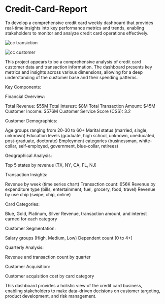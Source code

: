# Credit-Card-Report

To develop a comprehensive credit card weekly dashboard that provides real-time insights into key
performance metrics and trends, enabling stakeholders to monitor and analyze credit card operations
effectively.


![cc transiction](https://github.com/Mukesh221999/Credit-Card-Report/assets/101379182/95dec279-699d-4eb9-bdf7-e454e6bbb4af)

![cc customer](https://github.com/Mukesh221999/Credit-Card-Report/assets/101379182/2a35943a-4cb9-4318-9f9b-ff1f6197e6f7)




This project appears to be a comprehensive analysis of credit card customer data and transaction information. The dashboard presents key metrics and insights across various dimensions, allowing for a deep understanding of the customer base and their spending patterns.

Key Components:

Financial Overview:

Total Revenue: $55M
Total Interest: $8M
Total Transaction Amount: $45M
Customer Income: $576M
Customer Service Score (CSS): 3.2

Customer Demographics:

Age groups ranging from 20-30 to 60+
Marital status (married, single, unknown)
Education levels (graduate, high school, unknown, uneducated, post-graduate, doctorate)
Employment categories (businessman, white-collar, self-employed, government, blue-collar, retirees)

Geographical Analysis:

Top 5 states by revenue (TX, NY, CA, FL, NJ)

Transaction Insights:

Revenue by week (time series chart)
Transaction count: 656K
Revenue by expenditure type (bills, entertainment, fuel, grocery, food, travel)
Revenue by use chip (swipe, chip, online)

Card Categories:

Blue, Gold, Platinum, Silver
Revenue, transaction amount, and interest earned for each category

Customer Segmentation:

Salary groups (High, Medium, Low)
Dependent count (0 to 4+)

Quarterly Analysis:

Revenue and transaction count by quarter

Customer Acquisition:

Customer acquisition cost by card category

This dashboard provides a holistic view of the credit card business, enabling stakeholders to make data-driven decisions on customer targeting, product development, and risk management.
